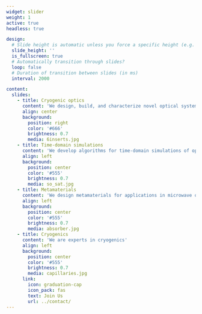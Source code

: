 ```yaml
---
widget: slider
weight: 1
active: true
headless: true

design:
  # Slide height is automatic unless you force a specific height (e.g. '400px')
  slide_height: ''
  is_fullscreen: true
  # Automatically transition through slides?
  loop: false
  # Duration of transition between slides (in ms)
  interval: 2000

content:
  slides:
    - title: Cryogenic optics
      content: 'We design, build, and characterize novel optical system for millimetre-wave applications'
      align: center
      background:
        position: right
        color: '#666'
        brightness: 0.7
        media: 6inserts.jpg
    - title: Time-domain simulations
      content: 'We develop algorithms for time-domain simulations of optical non-idealities'
      align: left
      background:
        position: center
        color: '#555'
        brightness: 0.7
        media: so_sat.jpg
    - title: Metamaterials
      content: 'We design metamaterials for applications in microwave optics'
      align: left
      background:
        position: center
        color: '#555'
        brightness: 0.7
        media: absorber.jpg
    - title: Cryogenics
      content: 'We are experts in cryogenics'
      align: left
      background:
        position: center
        color: '#555'
        brightness: 0.7
        media: capillaries.jpg
      link:
        icon: graduation-cap
        icon_pack: fas
        text: Join Us
        url: ../contact/
---
```

